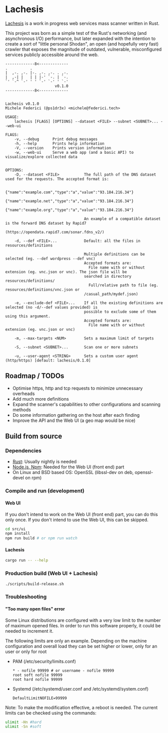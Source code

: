 # Lachesis

[Lachesis](https://en.wikipedia.org/wiki/Lachesis) is a work in progress web services mass scanner written in Rust.

This project was born as a simple test of the Rust's networking (and asynchronous I/O) performance, but later expanded with the intention to create a sort of "little personal Shodan", an open (and hopefully very fast) crawler that exposes the magnitude of outdated, vulnerable, misconfigured services publicly accessible around the web.

```
-------------8<-------------
.          .                 
|  ,-. ,-. |-. ,-. ,-. . ,-. 
|  ,-| |   | | |-' `-. | `-. 
`' `-^ `-' ' ' `-' `-' ' `-'
                      v0.1.0
-------------8<-------------


Lachesis v0.1.0
Michele Federici (@ps1dr3x) <michele@federici.tech>

USAGE:
    lachesis [FLAGS] [OPTIONS] --dataset <FILE> --subnet <SUBNET>... --web-ui

FLAGS:
    -v, --debug      Print debug messages
    -h, --help       Prints help information
    -V, --version    Prints version information
    -w, --web-ui     Serve a web app (and a basic API) to visualize/explore collected data
                      

OPTIONS:
    -D, --dataset <FILE>           The full path of the DNS dataset used for the requests. The accepted format is:
                                   
                                   {"name":"example.com","type":"a","value":"93.184.216.34"}
                                   {"name":"example.net","type":"a","value":"93.184.216.34"}
                                   {"name":"example.org","type":"a","value":"93.184.216.34"}
                                   
                                   An example of a compatible dataset is the forward DNS dataset by Rapid7
                                   (https://opendata.rapid7.com/sonar.fdns_v2/)
                                    
    -d, --def <FILE>...            Default: all the files in resources/definitions
                                    
                                   Multiple definitions can be selected (eg. --def wordpress --def vnc)
                                   Accepted formats are:
                                     File name with or without extension (eg. vnc.json or vnc). The json file will be
                                   searched in directory resources/definitions/
                                     Full/relative path to file (eg. resources/definitions/vnc.json or
                                   /casual_path/mydef.json)
                                      
    -e, --exclude-def <FILE>...    If all the existing definitions are selected (no -d/--def values provided) is
                                   possible to exclude some of them using this argument.
                                   Accepted formats are:
                                     File name with or without extension (eg. vnc.json or vnc)
                                      
    -m, --max-targets <NUM>        Sets a maximum limit of targets
                                    
    -S, --subnet <SUBNET>...       Scan one or more subnets
                                    
    -u, --user-agent <STRING>      Sets a custom user agent (http/https) [default: lachesis/0.1.0]
```

## Roadmap / TODOs

- Optimise https, http and tcp requests to minimize unnecessary overheads
- Add much more definitions
- Expand the scanner's capabilities to other configurations and scanning methods
- Do some information gathering on the host after each finding
- Improve the API and the Web UI (a geo map would be nice)

## Build from source

### Dependencies

- [Rust](https://rustup.rs/): Usually nightly is needed
- [Node.js, Npm](https://nodejs.org): Needed for the Web UI (front end) part
- On Linux and BSD based OS: OpenSSL (libssl-dev on deb, openssl-devel on rpm)

### Compile and run (development)

#### Web UI

If you don't intend to work on the Web UI (front end) part, you can do this only once. If you don't intend to use the Web UI, this can be skipped.

```bash
cd src/ui
npm install
npm run build # or npm run watch
```

#### Lachesis

```bash
cargo run -- --help
```

### Production build (Web UI + Lachesis)

```bash
./scripts/build-release.sh
```

### Troubleshooting

#### "Too many open files" error

Some Linux distributions are configured with a very low limit to the number of maximum opened files. In order to run this software properly, it could be needed to increment it.

The following limits are only an example. Depending on the machine configuration and overall load they can be set higher or lower, only for an user or only for root

- PAM (/etc/security/limits.conf)
  ```
  * - nofile 99999 # or username - nofile 99999
  root soft nofile 99999
  root hard nofile 99999
  ```
- Systemd (/etc/systemd/user.conf and /etc/systemd/system.conf)
  ```
  DefaultLimitNOFILE=99999
  ```

Note: To make the modification effective, a reboot is needed. The current limits can be checked using the commands:

```bash
ulimit -Hn #hard
ulimit -Sn #soft
```
